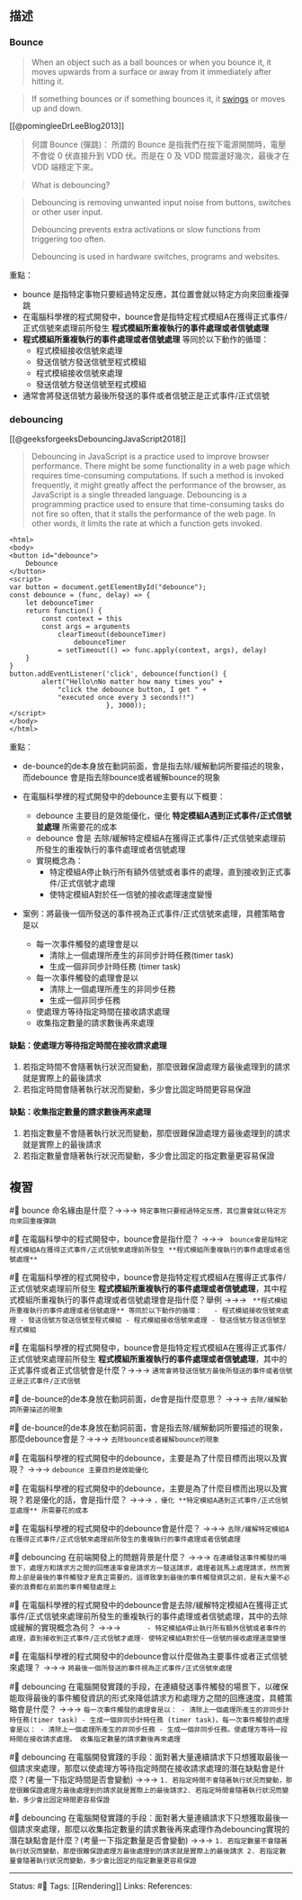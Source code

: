 ## 描述

### Bounce
>  When an object such as a ball bounces or when you bounce it, it moves upwards from a surface or away from it immediately after hitting it. 


> If something bounces or if something bounces it, it [swings](https://www.collinsdictionary.com/dictionary/english/swing "Definition of swings") or moves up and down.

[[@pomingleeDrLeeBlog2013]]
> 何謂 Bounce (彈跳)：   所謂的 Bounce 是指我們在按下電源開關時，電壓不會從 0 伏直接升到 VDD 伏。而是在 0 及 VDD 間震盪好幾次，最後才在 VDD 端穩定下來。


> What is debouncing?

> Debouncing is removing unwanted input noise from buttons, switches or other user input. 
> 
> Debouncing prevents extra activations or slow functions from triggering too often. 
> 
> Debouncing is used in hardware switches, programs and websites.

重點：
- bounce 是指特定事物只要經過特定反應，其位置會就以特定方向來回重複彈跳
- 在電腦科學裡的程式開發中，bounce會是指特定程式模組A在獲得正式事件/正式信號來處理前所發生 **程式模組所重複執行的事件處理或者信號處理**
-  **程式模組所重複執行的事件處理或者信號處理** 等同於以下動作的循環：
	- 程式模組接收信號來處理
	- 發送信號方發送信號至程式模組
	- 程式模組接收信號來處理
	- 發送信號方發送信號至程式模組
- 通常會將發送信號方最後所發送的事件或者信號正是正式事件/正式信號

### debouncing
[[@geeksforgeeksDebouncingJavaScript2018]]

> Debouncing in JavaScript is a practice used to improve browser performance. There might be some functionality in a web page which requires time-consuming computations. If such a method is invoked frequently, it might greatly affect the performance of the browser, as JavaScript is a single threaded language. Debouncing is a programming practice used to ensure that time-consuming tasks do not fire so often, that it stalls the performance of the web page. In other words, it limits the rate at which a function gets invoked.


```
<html> 
<body>
<button id="debounce">
    Debounce
</button>
<script>
var button = document.getElementById("debounce");
const debounce = (func, delay) => {
    let debounceTimer
    return function() {
        const context = this
        const args = arguments
            clearTimeout(debounceTimer)
                debounceTimer
            = setTimeout(() => func.apply(context, args), delay)
    }
} 
button.addEventListener('click', debounce(function() {
        alert("Hello\nNo matter how many times you" +
            "click the debounce button, I get " +
            "executed once every 3 seconds!!")
                        }, 3000));
</script>
</body>
</html>
```


重點：
- de-bounce的de本身放在動詞前面，會是指去除/緩解動詞所要描述的現象，而debounce 會是指去除bounce或者緩解bounce的現象
- 在電腦科學裡的程式開發中的debounce主要有以下概要：
	- debounce 主要目的是效能優化，優化 **特定模組A遇到正式事件/正式信號並處理** 所需要花的成本
	- debounce 會是 去除/緩解特定模組A在獲得正式事件/正式信號來處理前所發生的重複執行的事件處理或者信號處理
	- 實現概念為：
		- 特定模組A停止執行所有額外信號或者事件的處理，直到接收到正式事件/正式信號才處理
		- 使特定模組A對於任一信號的接收處理速度變慢

- 案例：將最後一個所發送的事件視為正式事件/正式信號來處理，具體策略會是以
	- 每一次事件觸發的處理會是以
		- 清除上一個處理所產生的非同步計時任務(timer task)
		- 生成一個非同步計時任務 (timer task)
	- 每一次事件觸發的處理會是以
		- 清除上一個處理所產生的非同步任務
		- 生成一個非同步任務
	- 使處理方等待指定時間在接收請求處理
	- 收集指定數量的請求數後再來處理

#### 缺點：使處理方等待指定時間在接收請求處理
1. 若指定時間不會隨著執行狀況而變動，那麼很難保證處理方最後處理到的請求就是實際上的最後請求
2. 若指定時間會隨著執行狀況而變動，多少會比固定時間更容易保證


#### 缺點：收集指定數量的請求數後再來處理

1. 若指定數量不會隨著執行狀況而變動，那麼很難保證處理方最後處理到的請求就是實際上的最後請求
2. 若指定數量會隨著執行狀況而變動，多少會比固定的指定數量更容易保證




## 複習
#🧠 bounce 命名緣由是什麼？->->-> `特定事物只要經過特定反應，其位置會就以特定方向來回重複彈跳`
<!--SR:!2023-07-22,193,250-->


#🧠 在電腦科學中的程式開發中，bounce會是指什麼？ ->->-> ` bounce會是指特定程式模組A在獲得正式事件/正式信號來處理前所發生 **程式模組所重複執行的事件處理或者信號處理**`
<!--SR:!2023-03-25,44,248-->


#🧠 在電腦科學裡的程式開發中，bounce會是指特定程式模組A在獲得正式事件/正式信號來處理前所發生 **程式模組所重複執行的事件處理或者信號處理**，其中程式模組所重複執行的事件處理或者信號處理會是指什麼？舉例 ->->-> ` **程式模組所重複執行的事件處理或者信號處理** 等同於以下動作的循環：	- 程式模組接收信號來處理 - 發送信號方發送信號至程式模組 - 程式模組接收信號來處理 - 發送信號方發送信號至程式模組`
<!--SR:!2023-03-27,46,248-->

#🧠 在電腦科學裡的程式開發中，bounce會是指特定程式模組A在獲得正式事件/正式信號來處理前所發生 **程式模組所重複執行的事件處理或者信號處理**，其中的正式事件或者正式信號會是什麼？->->-> `通常會將發送信號方最後所發送的事件或者信號正是正式事件/正式信號`
<!--SR:!2023-03-17,40,248-->


#🧠 de-bounce的de本身放在動詞前面，de會是指什麼意思？ ->->-> `去除/緩解動詞所要描述的現象`
<!--SR:!2023-04-01,49,248-->


#🧠 de-bounce的de本身放在動詞前面，會是指去除/緩解動詞所要描述的現象，那麼debounce會是？->->-> `去除bounce或者緩解bounce的現象`
<!--SR:!2023-06-20,96,248-->


#🧠 在電腦科學裡的程式開發中的debounce，主要是為了什麼目標而出現以及實現？ ->->-> `debounce 主要目的是效能優化`
<!--SR:!2023-05-10,72,248-->

#🧠 在電腦科學裡的程式開發中的debounce，主要是為了什麼目標而出現以及實現？若是優化的話，會是指什麼？ ->->-> `，優化 **特定模組A遇到正式事件/正式信號並處理** 所需要花的成本`
<!--SR:!2023-05-30,84,248-->


#🧠 在電腦科學裡的程式開發中的debounce會是什麼？ ->->-> `去除/緩解特定模組A在獲得正式事件/正式信號來處理前所發生的重複執行的事件處理或者信號處理`
<!--SR:!2023-04-25,63,248-->

#🧠 debouncing 在前端開發上的問題背景是什麼？ ->->-> `在連續發送事件觸發的場景下，處理方和請求方之間的回應速率會是請求方一發送請求，處理者就馬上處理請求，然而實際上卻是最後的事件觸發才是真正需要的，這導致拿到最後的事件觸發資訊之前，是有大量不必要的浪費都在前面的事件觸發處理上`
<!--SR:!2023-03-19,42,248-->



#🧠 在電腦科學裡的程式開發中的debounce會是去除/緩解特定模組A在獲得正式事件/正式信號來處理前所發生的重複執行的事件處理或者信號處理，其中的去除或緩解的實現概念為何？ ->->-> `		- 特定模組A停止執行所有額外信號或者事件的處理，直到接收到正式事件/正式信號才處理- 使特定模組A對於任一信號的接收處理速度變慢 `
<!--SR:!2023-03-29,46,248-->

#🧠 在電腦科學裡的程式開發中的debounce會以什麼做為主要事件或者正式信號來處理？ ->->-> `將最後一個所發送的事件視為正式事件/正式信號來處理`
<!--SR:!2023-03-26,45,248-->



#🧠 debouncing 在電腦開發實踐的手段，在連續發送事件觸發的場景下，以確保能取得最後的事件觸發資訊的形式來降低請求方和處理方之間的回應速度，具體策略會是什麼？ ->->->  `每一次事件觸發的處理會是以： - 清除上一個處理所產生的非同步計時任務(timer task) - 生成一個非同步計時任務 (timer task)。每一次事件觸發的處理會是以： - 清除上一個處理所產生的非同步任務 - 生成一個非同步任務。使處理方等待一段時間在接收請求處理。 收集指定數量的請求數後再來處理`
<!--SR:!2023-05-28,98,230-->

#🧠 debouncing 在電腦開發實踐的手段：面對著大量連續請求下只想獲取最後一個請求來處理，那麼以使處理方等待指定時間在接收請求處理的潛在缺點會是什麼？(考量一下指定時間是否會變動) ->->-> `1. 若指定時間不會隨著執行狀況而變動，那麼很難保證處理方最後處理到的請求就是實際上的最後請求2. 若指定時間會隨著執行狀況而變動，多少會比固定時間更容易保證`
<!--SR:!2023-08-09,196,248-->


#🧠 debouncing 在電腦開發實踐的手段：面對著大量連續請求下只想獲取最後一個請求來處理，那麼以收集指定數量的請求數後再來處理作為debouncing實現的潛在缺點會是什麼？(考量一下指定數量是否會變動) ->->-> `1. 若指定數量不會隨著執行狀況而變動，那麼很難保證處理方最後處理到的請求就是實際上的最後請求 2. 若指定數量會隨著執行狀況而變動，多少會比固定的指定數量更容易保證`
<!--SR:!2023-10-05,233,248-->



---
Status: #🌱 
Tags:
[[Rendering]]
Links:
References: